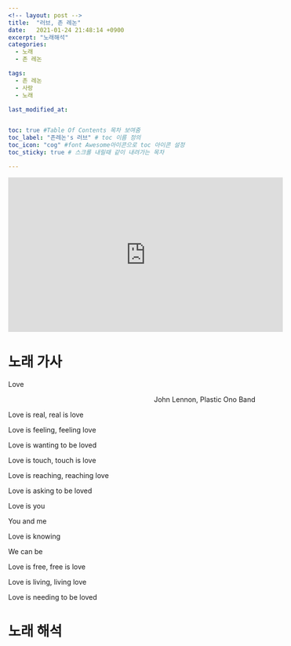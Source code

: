 ```yaml
---
<!-- layout: post -->
title:  "러브, 존 레논"
date:   2021-01-24 21:48:14 +0900
excerpt: "노래해석"
categories:
  - 노래
  - 존 레논

tags:
  - 존 레논
  - 사랑
  - 노래

last_modified_at:


toc: true #Table Of Contents 목차 보여줌
toc_label: "존레논's 러브" # toc 이름 정의
toc_icon: "cog" #font Awesome아이콘으로 toc 아이콘 설정
toc_sticky: true # 스크롤 내릴때 같이 내려가는 목차

---
```





<!-- #존 레논, 러브 -->


<iframe width="560" height="315" src="https://www.youtube.com/embed/MUTz3LQEq1Q" frameborder="0" allow="accelerometer; autoplay; clipboard-write; encrypted-media; gyroscope; picture-in-picture" allowfullscreen></iframe>



# 노래 가사

Love

<div style="text-align: right"> John Lennon, Plastic Ono Band </div>


Love is real, real is love

Love is feeling, feeling love

Love is wanting to be loved


Love is touch, touch is love

Love is reaching, reaching love

Love is asking to be loved


Love is you

You and me

Love is knowing

We can be


Love is free, free is love

Love is living, living love

Love is needing to be loved


# 노래 해석
